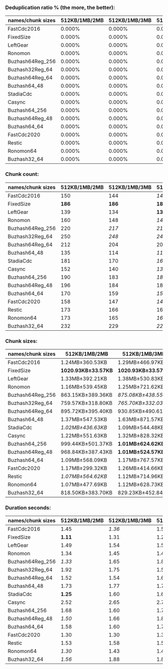 ### Deduplication ratio % (the more, the better):

| names/chunk sizes | 512KB/1MB/2MB | 512KB/1MB/3MB | 512KB/1MB/4MB | 256KB/1MB/4MB | 512KB/1MB/1.25MB | 512KB/1MB/1.5MB | 512KB/1MB/1.75MB | 768KB/1MB/1.5MB | 512KB/1MB/5MB | 512KB/1MB/8MB |
| --------------- | ----------- | ----------- | ----------- | ----------- | -------------- | ------------- | -------------- | ------------- | ----------- | ----------- |
| FastCdc2016     | 0.000%      | 0.000%      | 0.000%      | 0.000%      | 0.000%         | 0.000%        | 0.000%         | 0.000%        | 0.000%      | 0.000%      |
| FixedSize       | 0.000%      | 0.000%      | 0.000%      | 0.000%      | 0.000%         | 0.000%        | 0.000%         | 0.000%        | 0.000%      | 0.000%      |
| LeftGear        | 0.000%      | 0.000%      | 0.000%      | 0.000%      | 0.000%         | 0.000%        | 0.000%         | 0.000%        | 0.000%      | 0.000%      |
| Ronomon         | 0.000%      | 0.000%      | 0.000%      | 0.000%      | 0.000%         | 0.000%        | 0.000%         | 0.000%        | 0.000%      | 0.000%      |
| Buzhash64Reg_256 | 0.000%      | 0.000%      | 0.000%      | **0.137%**  | 0.000%         | 0.000%        | 0.000%         | 0.000%        | 0.000%      | 0.000%      |
| Buzhash32Reg_64 | 0.000%      | 0.000%      | 0.000%      | **0.180%**  | 0.000%         | 0.000%        | 0.000%         | 0.000%        | 0.000%      | 0.000%      |
| Buzhash64Reg_64 | 0.000%      | 0.000%      | 0.000%      | 0.000%      | 0.000%         | 0.000%        | 0.000%         | 0.000%        | 0.000%      | 0.000%      |
| Buzhash64_48    | 0.000%      | 0.000%      | 0.000%      | 0.000%      | 0.000%         | 0.000%        | 0.000%         | 0.000%        | 0.000%      | 0.000%      |
| StadiaCdc       | 0.000%      | 0.000%      | 0.000%      | 0.000%      | 0.000%         | 0.000%        | 0.000%         | 0.000%        | 0.000%      | 0.000%      |
| Casync          | 0.000%      | 0.000%      | 0.000%      | 0.000%      | 0.000%         | 0.000%        | 0.000%         | 0.000%        | 0.000%      | 0.000%      |
| Buzhash64_256   | 0.000%      | 0.000%      | 0.000%      | 0.000%      | 0.000%         | 0.000%        | 0.000%         | 0.000%        | 0.000%      | 0.000%      |
| Buzhash64Reg_48 | 0.000%      | 0.000%      | 0.000%      | 0.000%      | 0.000%         | 0.000%        | 0.000%         | 0.000%        | 0.000%      | 0.000%      |
| Buzhash64_64    | 0.000%      | 0.000%      | 0.000%      | 0.000%      | 0.000%         | 0.000%        | 0.000%         | 0.000%        | 0.000%      | 0.000%      |
| FastCdc2020     | 0.000%      | 0.000%      | 0.000%      | 0.000%      | 0.000%         | 0.000%        | 0.000%         | 0.000%        | 0.000%      | 0.000%      |
| Restic          | 0.000%      | 0.000%      | 0.000%      | 0.000%      | 0.000%         | 0.000%        | 0.000%         | 0.000%        | 0.000%      | 0.000%      |
| Ronomon64       | 0.000%      | 0.000%      | 0.000%      | 0.000%      | 0.000%         | 0.000%        | 0.000%         | 0.000%        | 0.000%      | 0.000%      |
| Buzhash32_64    | 0.000%      | 0.000%      | 0.000%      | **0.180%**  | 0.000%         | 0.000%        | 0.000%         | 0.000%        | 0.000%      | 0.000%      |

### Chunk count:

| names/chunk sizes | 512KB/1MB/2MB | 512KB/1MB/3MB | 512KB/1MB/4MB | 256KB/1MB/4MB | 512KB/1MB/1.25MB | 512KB/1MB/1.5MB | 512KB/1MB/1.75MB | 768KB/1MB/1.5MB | 512KB/1MB/5MB | 512KB/1MB/8MB |
| --------------- | ----------- | ----------- | ----------- | ----------- | -------------- | ------------- | -------------- | ------------- | ----------- | ----------- |
| FastCdc2016     | 150         | 144         | *143*       | 150         | 165            | 155           | 152            | 150           | **142**     | **142**     |
| FixedSize       | **186**     | **186**     | **186**     | **186**     | **186**        | **186**       | **186**        | **186**       | **186**     | **186**     |
| LeftGear        | 139         | 134         | **132**     | 137         | 161            | 150           | 146            | 148           | **132**     | **132**     |
| Ronomon         | 160         | 148         | *146*       | 147         | 195            | 176           | 164            | 153           | *145*       | **144**     |
| Buzhash64Reg_256 | 220         | *217*       | *217*       | 282         | 246            | 233           | 227            | **194**       | *217*       | *217*       |
| Buzhash32Reg_64 | 250         | *248*       | *248*       | 368         | 265            | 256           | 252            | **207**       | *248*       | *248*       |
| Buzhash64Reg_64 | 212         | 204         | 203         | 253         | 236            | 228           | 219            | **196**       | *202*       | *202*       |
| Buzhash64_48    | 135         | 114         | *110*       | 133         | 173            | 154           | 145            | 139           | *105*       | **101**     |
| StadiaCdc       | 181         | 170         | *167*       | **164**     | 219            | 198           | 184            | 182           | *167*       | *166*       |
| Casync          | 152         | 140         | *131*       | 167         | 187            | 172           | 161            | 153           | *130*       | **129**     |
| Buzhash64_256   | 190         | 183         | *182*       | 255         | 214            | 200           | 196            | **171**       | *182*       | *182*       |
| Buzhash64Reg_48 | 196         | 184         | 184         | **179**     | 225            | 206           | 200            | 189           | *181*       | *181*       |
| Buzhash64_64    | 170         | 159         | *153*       | 211         | 198            | 188           | 177            | 159           | *153*       | **152**     |
| FastCdc2020     | 158         | 147         | *144*       | 153         | 222            | 179           | 164            | 174           | **143**     | **143**     |
| Restic          | 173         | 166         | 160         | 220         | 205            | 193           | 180            | **157**       | *158*       | *158*       |
| Ronomon64       | 173         | 165         | *163*       | 164         | 198            | 184           | 177            | **157**       | *163*       | *162*       |
| Buzhash32_64    | 232         | 229         | *228*       | 361         | 245            | 237           | 235            | **186**       | *228*       | *227*       |

### Chunk sizes:

| names/chunk sizes | 512KB/1MB/2MB        | 512KB/1MB/3MB        | 512KB/1MB/4MB        | 256KB/1MB/4MB        | 512KB/1MB/1.25MB      | 512KB/1MB/1.5MB       | 512KB/1MB/1.75MB     | 768KB/1MB/1.5MB       | 512KB/1MB/5MB        | 512KB/1MB/8MB        |
| --------------- | -------------------- | -------------------- | -------------------- | -------------------- | --------------------- | --------------------- | -------------------- | --------------------- | -------------------- | -------------------- |
| FastCdc2016     | 1.24MB±360.53KB      | 1.29MB±466.97KB      | 1.30MB±536.48KB      | 1.24MB±557.25KB      | **1.12MB±189.93KB**   | *1.20MB±251.36KB*     | *1.22MB±316.35KB*    | 1.24MB±207.68KB       | 1.31MB±563.61KB      | 1.31MB±563.61KB      |
| FixedSize       | **1020.93KB±33.57KB** | **1020.93KB±33.57KB** | **1020.93KB±33.57KB** | **1020.93KB±33.57KB** | **1020.93KB±33.57KB** | **1020.93KB±33.57KB** | **1020.93KB±33.57KB** | **1020.93KB±33.57KB** | **1020.93KB±33.57KB** | **1020.93KB±33.57KB** |
| LeftGear        | 1.33MB±392.21KB      | 1.38MB±530.83KB      | 1.40MB±581.23KB      | 1.35MB±613.03KB      | **1.15MB±146.92KB**   | *1.24MB±247.05KB*     | 1.27MB±327.49KB      | *1.25MB±226.68KB*     | 1.40MB±583.18KB      | 1.40MB±583.18KB      |
| Ronomon         | 1.16MB±539.45KB      | 1.25MB±721.62KB      | 1.27MB±789.28KB      | 1.26MB±832.56KB      | **973.81KB±281.83KB** | *1.05MB±370.66KB*     | *1.13MB±458.14KB*    | 1.21MB±299.50KB       | 1.28MB±840.92KB      | 1.29MB±868.24KB      |
| Buzhash64Reg_256 | 863.15KB±389.36KB    | *875.08KB±438.55KB*  | *875.08KB±441.46KB*  | 673.38KB±572.05KB    | 771.92KB±239.22KB     | 814.99KB±301.10KB     | 836.53KB±346.92KB    | **978.83KB±222.85KB** | *875.08KB±441.46KB*  | *875.08KB±441.46KB*  |
| Buzhash32Reg_64 | 759.57KB±318.80KB    | *765.70KB±332.03KB*  | *765.70KB±332.03KB*  | 516.01KB±374.32KB    | 716.58KB±210.59KB     | 741.77KB±263.76KB     | 753.54KB±302.32KB    | **917.36KB±179.30KB** | *765.70KB±332.03KB*  | *765.70KB±332.03KB*  |
| Buzhash64Reg_64 | 895.72KB±395.40KB    | 930.85KB±490.61KB    | 935.43KB±533.62KB    | 750.57KB±674.00KB    | 804.63KB±247.53KB     | 832.86KB±295.63KB     | 867.09KB±345.61KB    | **968.84KB±204.69KB** | *940.06KB±552.99KB*  | *940.06KB±552.99KB*  |
| Buzhash64_48    | 1.37MB±547.53KB      | 1.63MB±871.57KB      | 1.69MB±1.07MB        | 1.39MB±1.10MB        | **1.07MB±263.13KB**   | *1.20MB±363.82KB*     | *1.28MB±462.59KB*    | 1.33MB±252.33KB       | 1.77MB±1.29MB        | 1.84MB±1.47MB        |
| StadiaCdc       | *1.02MB±436.63KB*    | 1.09MB±544.48KB      | 1.11MB±607.44KB      | 1.13MB±828.98KB      | 867.09KB±253.10KB     | 959.06KB±316.20KB     | **1.01MB±385.04KB**  | *1.02MB±214.35KB*     | 1.11MB±639.70KB      | 1.12MB±652.84KB      |
| Casync          | 1.22MB±551.63KB      | 1.32MB±828.32KB      | 1.42MB±987.89KB      | *1.11MB±983.09KB*    | **1015.47KB±276.18KB** | *1.08MB±371.36KB*     | 1.15MB±479.02KB      | 1.21MB±310.73KB       | 1.43MB±1.02MB        | 1.44MB±1.08MB        |
| Buzhash64_256   | 999.44KB±501.37KB    | **1.01MB±624.62KB**  | *1.02MB±660.98KB*    | 744.68KB±648.06KB    | 887.35KB±313.24KB     | 949.46KB±380.64KB     | 968.84KB±448.78KB    | 1.08MB±303.33KB       | *1.02MB±662.38KB*    | *1.02MB±662.38KB*    |
| Buzhash64Reg_48 | 968.84KB±387.43KB    | **1.01MB±524.57KB**  | **1.01MB±547.44KB**  | 1.04MB±818.47KB      | 843.97KB±236.27KB     | 921.81KB±307.71KB     | 949.46KB±348.69KB    | *1004.72KB±211.86KB*  | 1.02MB±662.53KB      | 1.02MB±662.53KB      |
| Buzhash64_64    | 1.09MB±568.09KB      | 1.17MB±767.57KB      | 1.21MB±881.93KB      | 899.97KB±869.87KB    | *959.06KB±309.30KB*   | **1010.07KB±411.07KB** | *1.05MB±500.61KB*    | 1.17MB±329.19KB       | 1.21MB±901.34KB      | 1.22MB±958.99KB      |
| FastCdc2020     | 1.17MB±299.32KB      | 1.26MB±414.66KB      | 1.29MB±508.46KB      | 1.21MB±545.20KB      | 855.37KB±254.12KB     | **1.04MB±260.48KB**   | *1.13MB±283.15KB*    | *1.07MB±232.89KB*     | 1.30MB±570.80KB      | 1.30MB±570.80KB      |
| Restic          | *1.07MB±564.62KB*    | 1.12MB±714.96KB      | 1.16MB±839.89KB      | 863.15KB±831.21KB    | 926.31KB±306.05KB     | *983.90KB±401.61KB*   | **1.03MB±488.89KB**  | 1.18MB±310.43KB       | 1.17MB±898.10KB      | 1.17MB±907.83KB      |
| Ronomon64       | 1.07MB±477.69KB      | 1.12MB±628.73KB      | 1.14MB±666.05KB      | 1.13MB±682.93KB      | *959.06KB±279.99KB*   | **1.01MB±354.22KB**   | *1.05MB±418.17KB*    | 1.18MB±291.20KB       | 1.14MB±693.03KB      | 1.14MB±741.08KB      |
| Buzhash32_64    | 818.50KB±383.70KB    | 829.23KB±452.84KB    | *832.86KB±491.79KB*  | 526.02KB±460.63KB    | 775.07KB±266.96KB     | 801.24KB±322.33KB     | 808.06KB±358.23KB    | **1020.93KB±274.93KB** | *832.86KB±521.77KB*  | *836.53KB±550.04KB*  |

### Duration seconds:

| names/chunk sizes | 512KB/1MB/2MB | 512KB/1MB/3MB | 512KB/1MB/4MB | 256KB/1MB/4MB | 512KB/1MB/1.25MB | 512KB/1MB/1.5MB | 512KB/1MB/1.75MB | 768KB/1MB/1.5MB | 512KB/1MB/5MB | 512KB/1MB/8MB |
| --------------- | ----------- | ----------- | ----------- | ----------- | -------------- | ------------- | -------------- | ------------- | ----------- | ----------- |
| FastCdc2016     | 1.45        | *1.36*      | 1.56        | 1.64        | **1.13**       | 1.46          | 1.50           | *1.40*        | 1.60        | 1.54        |
| FixedSize       | **1.11**    | 1.31        | 1.20        | 1.42        | 1.54           | *1.11*        | 1.21           | *1.16*        | 1.95        | 1.81        |
| LeftGear        | 1.49        | 1.54        | 1.56        | 1.59        | *1.44*         | *1.43*        | 1.47           | **1.41**      | 1.59        | 1.67        |
| Ronomon         | 1.34        | 1.45        | 1.49        | 1.54        | 1.31           | 1.38          | 1.37           | *1.25*        | **1.10**    | *1.11*      |
| Buzhash64Reg_256 | *1.33*      | 1.65        | 1.87        | 1.38        | **1.06**       | *1.33*        | 1.55           | 1.34          | 1.73        | 1.89        |
| Buzhash32Reg_64 | 1.92        | 1.75        | 1.58        | 1.72        | *1.37*         | 1.51          | *1.41*         | **1.30**      | 1.52        | 1.48        |
| Buzhash64Reg_64 | 1.52        | 1.54        | 1.62        | 1.80        | *1.49*         | *1.51*        | 1.53           | **1.34**      | 1.66        | 1.76        |
| Buzhash64_48    | 1.73        | 1.77        | 1.76        | 1.82        | *1.62*         | 1.68          | *1.66*         | **1.55**      | 1.76        | 1.79        |
| StadiaCdc       | **1.25**    | 1.60        | 1.66        | 1.73        | *1.45*         | 1.61          | 1.57           | *1.47*        | 1.63        | 1.70        |
| Casync          | 2.52        | 2.65        | 2.71        | 2.97        | *2.25*         | *2.40*        | 2.46           | **1.96**      | 2.74        | 2.80        |
| Buzhash64_256   | 1.68        | 1.60        | 1.78        | 1.93        | 1.61           | 1.60          | 1.70           | **1.16**      | *1.20*      | *1.20*      |
| Buzhash64Reg_48 | *1.50*      | 1.66        | 1.87        | 2.08        | 1.78           | *1.50*        | 1.77           | 1.55          | 1.69        | **1.40**    |
| Buzhash64_64    | 1.58        | 1.60        | 1.78        | 1.81        | **1.14**       | 1.55          | 1.70           | 1.55          | *1.46*      | *1.26*      |
| FastCdc2020     | 1.30        | 1.30        | 1.34        | 1.38        | 1.28           | *1.27*        | *1.26*         | **1.18**      | 1.37        | 1.46        |
| Restic          | 1.53        | 1.58        | 1.58        | 1.80        | *1.43*         | *1.46*        | 1.52           | **1.38**      | 1.60        | 1.80        |
| Ronomon64       | *1.30*      | 1.43        | 1.48        | 1.59        | 1.33           | 1.38          | **1.25**       | *1.28*        | 1.39        | 1.52        |
| Buzhash32_64    | *1.56*      | 1.88        | 1.86        | 1.99        | **1.25**       | 1.76          | 1.65           | *1.58*        | 1.70        | 1.79        |
